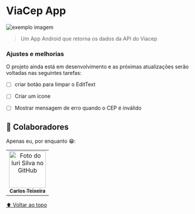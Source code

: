 # ViaCep App

<!---Esses são exemplos. Veja https://shields.io para outras pessoas ou para personalizar este conjunto de escudos. Você pode querer incluir dependências, status do projeto e informações de licença aqui--->


<img src="exemplo-image.png" alt="exemplo imagem">

> Um App Android que retorna os dados da API do Viacep

### Ajustes e melhorias

O projeto ainda está em desenvolvimento e as próximas atualizações serão voltadas nas seguintes tarefas:

- [ ] criar botão para limpar o EditText
- [ ] Criar um ícone
- [ ] Mostrar mensagem de erro quando o CEP é inválido




## 🤝 Colaboradores

Apenas eu, por enquanto 😁:

<table>
  <tr>
    <td align="center">
      <a href="#">
        <img src="https://avatars.githubusercontent.com/u/82918016?v=4" width="100px;" alt="Foto do Iuri Silva no GitHub"/><br>
        <sub>
          <b>Carlos Teixeira</b>
        </sub>
      </a>
    </td>
</table>



[⬆ Voltar ao topo](#nome-do-projeto)<br>

